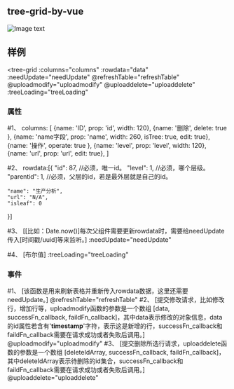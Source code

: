 tree-grid-by-vue  
-------

![Image text](https://github.com/lky5230/tree-grid-by-vue/blob/master/src/assets/demo.png)

## 样例
<tree-grid
    :columns="columns"
    :rowdata="data"
    :needUpdate="needUpdate"
    @refreshTable="refreshTable"
    @uploadmodify="uploadmodify"
    @uploaddelete="uploaddelete"
    :treeLoading="treeLoading"
></tree-grid>

### 属性

<!--列属性-->
#1、
columns: [
    {name: 'ID', prop: 'id', width: 120},
    {name: '删除',  delete: true }, 
    {name: 'name字段', prop: 'name', width: 260, isTree: true, edit: true},
    {name: '操作',  operate: true }, 
    {name: 'level', prop: 'level', width: 120},
    {name: 'url', prop: 'url', edit: true},
]

<!--行数据的格式-->
#2、
rowdata:[{
    "id": 87, //必须，唯一id。
    "level": 1, //必须，哪个层级。
    "parentid": 1, //必须，父层的id，若是最外层就是自己的id。

    "name": "生产分析", 
    "url": "N/A",
    "isleaf": 0
}]

<!--是否接收父组件rowdata传入-->
#3、
[[比如：Date.now()]每次父组件需要更新rowdata时，需要给needUpdate传入[时间戳/uuid]等来监听。]
:needUpdate="needUpdate" 

<!--表格loading状态-->
#4、
[布尔值]
:treeLoading="treeLoading" 

### 事件
#1、
[该函数是用来刷新表格并重新传入rowdata数据，这里还需要needUpdate。]
@refreshTable="refreshTable"
#2、
[提交修改请求，比如修改行，增加行等，uploadmodify函数的参数是一个数组 [data, successFn_callback, faildFn_callback]，其中data表示修改的对象信息，data的id属性若含有'__timestamp__'字符，表示这是新增的行，successFn_callback和faildFn_callback需要在请求成功或者失败后调用。]
@uploadmodify="uploadmodify"
#3、
[提交删除所选行请求，uploaddelete函数的参数是一个数组 [deleteIdArray, successFn_callback, faildFn_callback]，其中deleteIdArray表示待删除的id集合，successFn_callback和faildFn_callback需要在请求成功或者失败后调用。]
@uploaddelete="uploaddelete"
